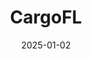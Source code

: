 ---  
layout: startup_page  
title: "CargoFL"  
id: "cargofl.com"  
permalink: "/cargoflcargofl.com01022025/"  
website: "https://www.cargofl.com/"  
funding_round: "Seed"  
funding_amount: "₹6.75Cr"  
investors: "YourNest Venture Capital, Real Time Angel Fund, Peaceful Progress Angel Fund, Sanchi Connect Accelerator, Dinesh Chandra Agarwal, Dinesh Gulati, Murugavel Janakiraman, Rajesh Sawhney"  
about: "CargoFL is a B2B logistics technology platform that uses AI to automate supply chains for enterprises in retail, pharma, and manufacturing. It transitioned from transport management software for fleet owners to a platform serving major companies like Puma and Godrej. The company aims for $3 million ARR within 18-24 months through expansion in India and internationally."  
markets: "Logistics, AI, Fleet Management, SaaS, Supply Chain Management"  
hq: "Pune, Maharashtra, India"  
founded_year: "2017"  
linkedin: "https://www.linkedin.com/company/cargofl"  
twitter: "https://twitter.com/cargofl"  
instagram: ""  
facebook: ""  
crunchbase: "https://www.crunchbase.com/organization/cargofl"  
pitchbook: "https://pitchbook.com/profiles/company/489440-62"  

date_display: "02-Jan-2025"  
date: "2025-01-02"

# SEO Optimization  
meta_title: "CargoFL - Seed Funding (₹6.75Cr)"  
meta_description: "CargoFL, CargoFL is a B2B logistics technology platform that uses AI to automate supply chains for enterprises in retail, pharma, and manufacturing. It transit..."  
meta_keywords: "CargoFL, Logistics, AI, Fleet Management, SaaS, Supply Chain Management, Seed funding"  
canonical_url: "https://startup.projectstartups.com/cargoflcargofl.com01022025/"  
---